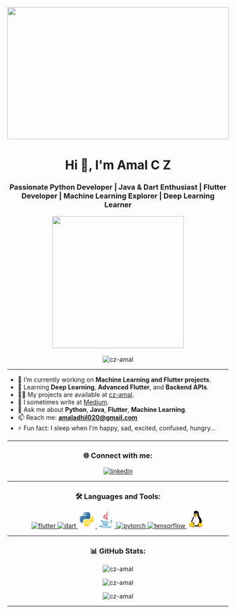 <p align="center">
  <img src="https://img.freepik.com/free-vector/digital-binary-code-algorithm-stream-matrix-background_1017-25328.jpg?w=1060&t=st=1672491968~exp=1672492568~hmac=67a114a8edad4984d6f251b95479f4ab959c1dc4763aee9199abfae238305dad" width="100%" height="300px">
</p>

<h1 align="center">Hi 👋, I'm Amal C Z</h1>
<h3 align="center">Passionate Python Developer | Java & Dart Enthusiast | Flutter Developer | Machine Learning Explorer | Deep Learning Learner</h3>

<p align="center">
  <img src="https://media.tenor.com/flflC6GFzO8AAAAd/sultan-alrefaei-programmer.gif" width="300px" height="300px">
</p>

<p align="center">
  <img src="https://komarev.com/ghpvc/?username=cz-amal&label=Profile%20views&color=0e75b6&style=flat" alt="cz-amal" />
</p>

---

- 🔭 I’m currently working on **Machine Learning and Flutter projects**.
- 🌱 Learning **Deep Learning**, **Advanced Flutter**, and **Backend APIs**.
- 👨‍💻 My projects are available at [cz-amal](https://github.com/cz-amal).
- 📝 I sometimes write at [Medium](https://link.medium.com/12hpwZMAcwb).
- 💬 Ask me about **Python**, **Java**, **Flutter**, **Machine Learning**.
- 📫 Reach me: **amaladhil020@gmail.com**
- ⚡ Fun fact: I sleep when I'm happy, sad, excited, confused, hungry...

---

<h3 align="center">🌐 Connect with me:</h3>
<p align="center">
  <a href="https://linkedin.com/in/amal-c-z-b06690243" target="blank">
    <img src="https://raw.githubusercontent.com/rahuldkjain/github-profile-readme-generator/master/src/images/icons/Social/linked-in-alt.svg" alt="linkedin" height="30" width="40" />
  </a>
</p>

---

<h3 align="center">🛠️ Languages and Tools:</h3>
<p align="center">
  <a href="https://flutter.dev/" target="_blank" rel="noreferrer">
    <img src="https://www.vectorlogo.zone/logos/flutterio/flutterio-icon.svg" alt="flutter" width="40" height="40"/>
  </a>
  <a href="https://dart.dev/" target="_blank" rel="noreferrer">
    <img src="https://www.vectorlogo.zone/logos/dartlang/dartlang-icon.svg" alt="dart" width="40" height="40"/>
  </a>
  <a href="https://www.python.org" target="_blank" rel="noreferrer">
    <img src="https://raw.githubusercontent.com/devicons/devicon/master/icons/python/python-original.svg" alt="python" width="40" height="40"/>
  </a>
  <a href="https://www.java.com/" target="_blank" rel="noreferrer">
    <img src="https://raw.githubusercontent.com/devicons/devicon/master/icons/java/java-original.svg" alt="java" width="40" height="40"/>
  </a>
  <a href="https://pytorch.org/" target="_blank" rel="noreferrer">
    <img src="https://upload.wikimedia.org/wikipedia/commons/9/96/Pytorch_logo.png" alt="pytorch" width="40" height="40"/>
  </a>
  <a href="https://www.tensorflow.org/" target="_blank" rel="noreferrer">
    <img src="https://upload.wikimedia.org/wikipedia/commons/2/2d/Tensorflow_logo.svg" alt="tensorflow" width="40" height="40"/>
  </a>
  <a href="https://www.linux.org/" target="_blank" rel="noreferrer">
    <img src="https://raw.githubusercontent.com/devicons/devicon/master/icons/linux/linux-original.svg" alt="linux" width="40" height="40"/>
  </a>
</p>

---

<h3 align="center">📊 GitHub Stats:</h3>
<p align="center">
  <img src="https://github-readme-stats.vercel.app/api?username=cz-amal&show_icons=true&theme=tokyonight" alt="cz-amal" />
</p>
<p align="center">
  <img src="https://github-readme-stats.vercel.app/api/top-langs?username=cz-amal&layout=compact&theme=tokyonight" alt="cz-amal" />
</p>
<p align="center">
  <img src="https://github-readme-streak-stats.herokuapp.com/?user=cz-amal&theme=tokyonight" alt="cz-amal" />
</p>

---
